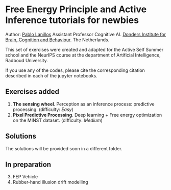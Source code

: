 # Free Energy Principle and Active Inference tutorials for newbies

Author: [Pablo Lanillos](https://www.ru.nl/english/people/lanillos-p/) Assistant Professor Cognitive AI. [Donders Institute for Brain, Cognition and Behaviour](https://www.ru.nl/donders/). The Netherlands.

This set of exercises were created and adapted for the Active Self Summer school and the NeurIPS course at the department of Artificial Intelligence, Radboud University.

If you use any of the codes, please cite the corresponding citation described in each of the jupyter notebooks.

## Exercises added
1. **The sensing wheel**. Perception as an inference process: predictive processing. (difficulty: *Easy*)
2. **Pixel Predictive Processing**. Deep learning + Free energy optimization on the MINST dataset. (difficulty: *Medium*) 


## Solutions
The solutions will be provided soon in a different folder.

## In preparation
3. FEP Vehicle
4. Rubber-hand illusion drift modelling
